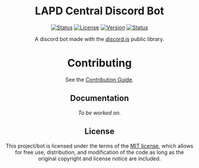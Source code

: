 <div id="About" align="center">
    <h1><b>LAPD Central Discord Bot</b></h1>
    <a href="#" target="_blank" title="Tests & Code Lint Status">
        <img src="https://github.com/EgizianoEG/LAPD-Central-Bot/actions/workflows/RunTests.yml/badge.svg?branch=main" alt="Status"/></a>
    <a href="https://opensource.org/licenses/MIT" target="_blank" title="License: MIT">
        <img src="https://img.shields.io/github/license/EgizianoEG/LAPD-Central-Bot?label=License&color=sandybrown" alt="License"/></a>
    <a href="https://github.com/EgizianoEG/String-Plus/releases/" target="_blank" title="License">
        <img src="https://img.shields.io/github/package-json/v/EgizianoEG/LAPD-Central-Bot/main?filename=package.json&label=Version&color=blue" alt="Version"/></a>
    <a href="https://uptime.betterstack.com/?utm_source=status_badge" target="_blank" title="Bot Uptime">
        <img src="https://uptime.betterstack.com/status-badges/v1/monitor/10ynq.svg" alt="Status"/></a>
    <br>
    <p>
        A discord bot made with the <a href="https://github.com/discordjs/discord.js">discord.js</a> public library.
    </p>
</div>


<div id="Contribution" align="center">
  <h1>Contributing</h1>
  <p>
    See the <a href="https://github.com/EgizianoEG/LAPD-Central-Bot/blob/main/CONTRIBUTING.md">Contribution Guide</a>.
  </p>
</div>

<div id="Documentation" align="center">
  <h2><b>Documentation</b></h2>
  <p>
    <i>To be worked on.</i>
  </p>
</div>

<div id="License" align="center">
  <h2><b>License</b></h2>
  <p>
    This project/bot is licensed under the terms of the <a href="https://github.com/EgizianoEG/String-Plus/blob/main/LICENSE" title="Repository License">MIT license</a>, which allows for free use, distribution, and modification of the code as long as the original copyright and license notice are included.
  </p>
</div>
